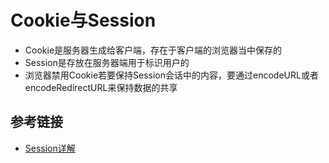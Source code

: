 # Cookie与Session

* Cookie是服务器生成给客户端，存在于客户端的浏览器当中保存的
* Session是存放在服务器端用于标识用户的
* 浏览器禁用Cookie若要保持Session会话中的内容，要通过encodeURL或者encodeRedirectURL来保持数据的共享

## 参考链接

* [Session详解](http://www.360doc.com/content/12/1125/17/820209_250155635.shtml)
